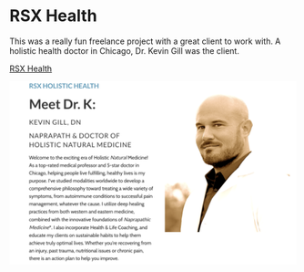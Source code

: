 # RSX Health

This was a really fun freelance project with a great client to work with. A holistic health doctor in Chicago, Dr. Kevin Gill was the client.

[RSX Health](https://rsxhealth.com/)

![alt_text](/images/rsx2.png)

